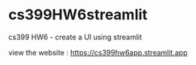 # cs399HW6streamlit
cs399 HW6 - create a UI using streamlit

view the website : https://cs399hw6app.streamlit.app

